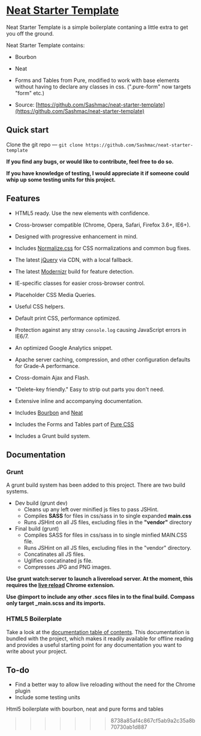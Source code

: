 # [Neat Starter Template](http://html5boilerplate.com)

Neat Starter Template is a simple boilerplate contaning a little extra to get you off the ground. 

Neat Starter Template contains:

* Bourbon
* Neat
* Forms and Tables from Pure, modified to work with base elements without having to declare any classes in css. (".pure-form" now targets "form" etc.)

* Source: [https://github.com/Sashmac/neat-starter-template](https://github.com/Sashmac/neat-starter-template)

## Quick start

Clone the git repo — `git clone
https://github.com/Sashmac/neat-starter-template`

**If you find any bugs, or would like to contribute, feel free to do so.**

**If you have knowledge of testing, I would appreciate it if someone could whip up some testing units for this project.**

## Features

* HTML5 ready. Use the new elements with confidence.
* Cross-browser compatible (Chrome, Opera, Safari, Firefox 3.6+, IE6+).
* Designed with progressive enhancement in mind.
* Includes [Normalize.css](http://necolas.github.com/normalize.css/) for CSS
  normalizations and common bug fixes.
* The latest [jQuery](http://jquery.com/) via CDN, with a local fallback.
* The latest [Modernizr](http://modernizr.com/) build for feature detection.
* IE-specific classes for easier cross-browser control.
* Placeholder CSS Media Queries.
* Useful CSS helpers.
* Default print CSS, performance optimized.
* Protection against any stray `console.log` causing JavaScript errors in
  IE6/7.
* An optimized Google Analytics snippet.
* Apache server caching, compression, and other configuration defaults for
  Grade-A performance.
* Cross-domain Ajax and Flash.
* "Delete-key friendly." Easy to strip out parts you don't need.
* Extensive inline and accompanying documentation.

* Includes [Bourbon](http://bourbon.io/) and [Neat](http://neat.bourbon.io/)
* Includes the Forms and Tables part of [Pure CSS](http://purecss.io/)
* Includes a Grunt build system.


## Documentation

### Grunt

A grunt build system has been added to this project. There are two build systems.

* Dev build (grunt dev) 
    - Cleans up any left over minified js files to pass JSHint.
    - Compiles **SASS** for files in css/sass in to single expanded **main.css**
    - Runs JSHint on all JS files, excluding files in the **"vendor"** directory
* Final build (grunt)
    - Compiles SASS for files in css/sass in to single minfied MAIN.CSS file.
    - Runs JSHint on all JS files, excluding files in the "vendor" directory.
    - Concatinates all JS files.
    - Uglifies concatinated js file.
    - Compresses JPG and PNG images.

**Use grunt watch:server to launch a livereload server. At the moment, this requires the [live reload](http://feedback.livereload.com/knowledgebase/articles/86242-how-do-i-install-and-use-the-browser-extensions-) Chrome extension.**

**Use @import to include any other .sccs files in to the final build. Compass only target _main.scss and its imports.**

### HTML5 Boilerplate

Take a look at the [documentation table of contents](doc/TOC.md). This
documentation is bundled with the project, which makes it readily available for
offline reading and provides a useful starting point for any documentation you
want to write about your project.

## To-do

* Find a better way to allow live reloading without the need for the Chrome plugin
* Include some testing units

Html5 boilerplate with bourbon, neat and pure forms and tables
>>>>>>> 8738a85af4c867cf5ab9a2c35a8b70730ab1d887
